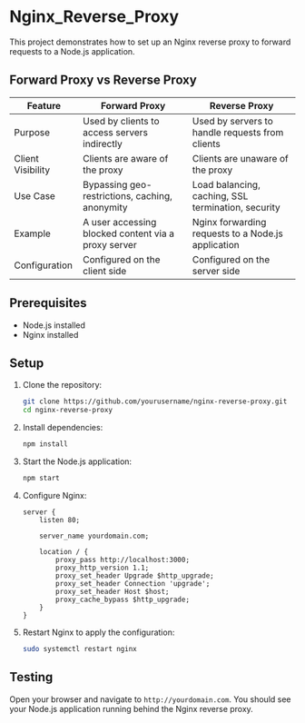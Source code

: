 #  Nginx_Reverse_Proxy
This project demonstrates how to set up an Nginx reverse proxy to forward requests to a Node.js application.

## Forward Proxy vs Reverse Proxy

| Feature           | Forward Proxy                                                                 | Reverse Proxy                                                                 |
|-------------------|-------------------------------------------------------------------------------|-------------------------------------------------------------------------------|
| Purpose           | Used by clients to access servers indirectly                                  | Used by servers to handle requests from clients                               |
| Client Visibility | Clients are aware of the proxy                                                | Clients are unaware of the proxy                                              |
| Use Case          | Bypassing geo-restrictions, caching, anonymity                                | Load balancing, caching, SSL termination, security                            |
| Example           | A user accessing blocked content via a proxy server                           | Nginx forwarding requests to a Node.js application                            |
| Configuration     | Configured on the client side                                                 | Configured on the server side                                                 |

## Prerequisites

- Node.js installed
- Nginx installed

## Setup

1. Clone the repository:
    ```sh
    git clone https://github.com/yourusername/nginx-reverse-proxy.git
    cd nginx-reverse-proxy
    ```

2. Install dependencies:
    ```sh
    npm install
    ```

3. Start the Node.js application:
    ```sh
    npm start
    ```

4. Configure Nginx:
    ```nginx
    server {
        listen 80;

        server_name yourdomain.com;

        location / {
            proxy_pass http://localhost:3000;
            proxy_http_version 1.1;
            proxy_set_header Upgrade $http_upgrade;
            proxy_set_header Connection 'upgrade';
            proxy_set_header Host $host;
            proxy_cache_bypass $http_upgrade;
        }
    }
    ```

5. Restart Nginx to apply the configuration:
    ```sh
    sudo systemctl restart nginx
    ```

## Testing

Open your browser and navigate to `http://yourdomain.com`. You should see your Node.js application running behind the Nginx reverse proxy.

